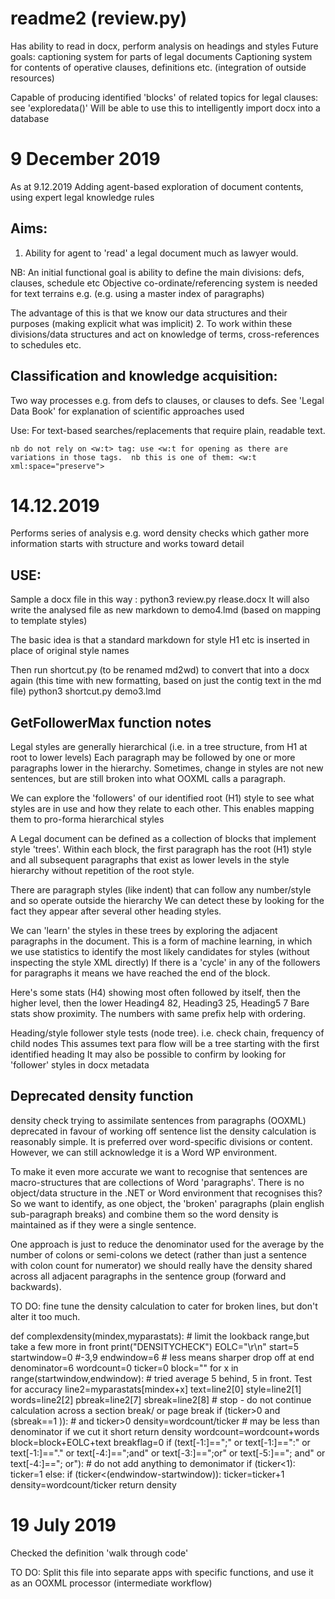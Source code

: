 # readme2 (review.py)

Has ability to read in docx, perform analysis on headings and styles
Future goals: captioning system for parts of legal documents
Captioning system for contents of operative clauses, definitions etc. (integration of outside resources)

Capable of producing identified 'blocks' of related topics for legal clauses:
see 'exploredata()'
Will be able to use this to intelligently import docx into a database

# 9 December 2019

As at 9.12.2019 Adding agent-based exploration of document contents, using expert legal knowledge rules
## Aims: 

1. Ability for agent to 'read' a legal document much as lawyer would.

NB: An initial functional goal is ability to define the main divisions: defs, clauses, schedule etc
Objective co-ordinate/referencing system is needed for text terrains e.g. (e.g. using a master index of paragraphs) 

The advantage of this is that we know our data structures and their purposes (making explicit what was implicit)
2. To work within these divisions/data structures and act on knowledge of terms, cross-references to schedules etc.

## Classification and knowledge acquisition:

Two way processes e.g. from defs to clauses, or clauses to defs.
See 'Legal Data Book' for explanation of scientific approaches used

Use: For text-based searches/replacements that require plain, readable text.

```nb do not rely on <w:t> tag: use <w:t for opening as there are variations in those tags.  nb this is one of them: <w:t xml:space="preserve">```


# 14.12.2019

Performs series of analysis e.g. word density checks which gather more information
starts with structure and works toward detail

## USE:
Sample a docx file in this way : python3 review.py rlease.docx
It will also write the analysed file as new markdown to demo4.lmd (based on mapping to template styles)

The basic idea is that a standard markdown for style H1 etc is inserted in place of original style names

Then run shortcut.py (to be renamed md2wd) to convert that into a docx again (this time with new formatting, based on just the contig text in the md file)
python3 shortcut.py demo3.lmd

## GetFollowerMax function notes

Legal styles are generally hierarchical (i.e. in a tree structure, from H1 at root to lower levels)
Each paragraph may be followed by one or more paragraphs lower in the hierarchy.
Sometimes, change in styles are not new sentences, but are still broken into what OOXML calls a paragraph.

We can explore the 'followers' of our identified root (H1) style to see what styles are in use
and how they relate to each other.  This enables mapping them to pro-forma hierarchical styles

A Legal document can be defined as a collection of blocks that implement style 'trees'.
Within each block, the first paragraph has the root (H1) style and all subsequent paragraphs that exist as
lower levels in the style hierarchy without repetition of the root style.

There are paragraph styles (like indent) that can follow any number/style and so operate outside the hierarchy
We can detect these by looking for the fact they appear after several other heading styles.

We can 'learn' the styles in these trees by exploring the adjacent paragraphs in the document.
This is a form of machine learning, in which we use statistics to identify the most likely candidates 
for styles (without inspecting the style XML directly)
If there is a 'cycle' in any of the followers for paragraphs it means we have reached the end 
of the block.

Here's some stats (H4) showing most often followed by itself, then the higher level, then the lower
Heading4 82, Heading3 25, Heading5 7
Bare stats show proximity.  The numbers with same prefix help with ordering.

Heading/style follower style tests (node tree).  i.e. check chain, frequency of child nodes 
This assumes text para flow will be a tree starting with the first identified heading
It may also be possible to confirm by looking for 'follower' styles in docx metadata

## Deprecated density function

density check trying to assimilate sentences from paragraphs (OOXML)
deprecated in favour of working off sentence list
the density calculation is reasonably simple.  It is preferred over
word-specific divisions or content.  However, we can still acknowledge it is a Word WP environment.

To make it even more accurate we want to recognise that sentences are macro-structures
that are collections of Word 'paragraphs'.
There is no object/data structure in the .NET or Word environment that recognises this?
So we want to identify, as one object, the 'broken' paragraphs (plain english sub-paragraph breaks)
and combine them so the word density is maintained as if they were a single sentence.

One approach is just to reduce the denominator used for the average
by the number of colons or semi-colons we detect
(rather than just a sentence with colon count for numerator)
we should really have the density shared across all adjacent paragraphs in the sentence group (forward and backwards).

TO DO: fine tune the density calculation to cater for broken lines, but don't alter it too much.

def complexdensity(mindex,myparastats):
	# limit the lookback range,but take a few more in front
	print("DENSITYCHECK")
	EOLC="\r\n"
	start=5
	startwindow=0 #-3,9
	endwindow=6 # less means sharper drop off at end
	denominator=6
	wordcount=0
	ticker=0
	block=""
	for x in range(startwindow,endwindow): # tried average 5 behind, 5 in front.  Test for accuracy
		line2=myparastats[mindex+x]
		text=line2[0]
		style=line2[1]
		words=line2[2]
		pbreak=line2[7]
		sbreak=line2[8]
		# stop  - do not continue calculation across a section break/ or page break
		if (ticker>0 and (sbreak==1 )): # and ticker>0
			density=wordcount/ticker # may be less than denominator if we cut it short
			return density
		wordcount=wordcount+words
		block=block+EOLC+text
		breakflag=0
		if (text[-1:]==";" or text[-1:]==":" or text[-1:]=="." or text[-4:]==";and" or text[-3:]==";or" or text[-5:]=="; and" or text[-4:]=="; or"):
			# do not add anything to demonimator
			if (ticker<1):
				ticker=1
		else:
			if (ticker<(endwindow-startwindow)):
				ticker=ticker+1
	density=wordcount/ticker
	return density


# 19 July 2019

Checked the definition 'walk through code'

TO DO: 
Split this file into separate apps with specific functions, and use it as an OOXML processor (intermediate workflow)